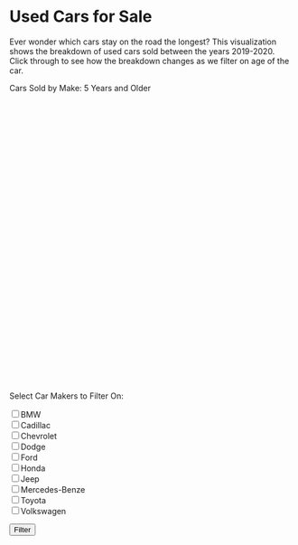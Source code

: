 <html>
  <script src='https://d3js.org/d3.v5.min.js'></script>
  <head>
    <link rel="stylesheet" href="styles.css">
  </head>
  <body onload='init()'>
    <h1>Used Cars for Sale</h1>
    <p class="desc">
      Ever wonder which cars stay on the road the longest? This visualization shows the breakdown of used cars sold between the years 2019-2020. Click through to see how the breakdown changes as we filter on age of the car.
    </p>
    <p class="chart-title">
    	Cars Sold by Make: 5 Years and Older
    </p>
    <div id="legend">
    </div>
    <svg id="chart" width=500 height=500>
    </svg>
    <div class="filter">
      <p>Select Car Makers to Filter On:</p>
    <label for="c1"> <input type="checkbox" name="make" value="BMW" id="c1">BMW</label><br>
    <label for="c2"><input type="checkbox" name="make" value="Cadillac" id="c2">Cadillac</label><br>
    <label for="c3"><input type="checkbox" name="make" value="Chevrolet" id="c3">Chevrolet</label><br>
    <label for="c3"><input type="checkbox" name="make" value="Dodge" id="c3">Dodge</label><br>
    <label for="c3"><input type="checkbox" name="make" value="Ford" id="c3">Ford</label><br>
    <label for="c3"><input type="checkbox" name="make" value="Honda" id="c3">Honda</label><br>
    <label for="c3"><input type="checkbox" name="make" value="Jeep" id="c3">Jeep</label><br>
    <label for="c3"><input type="checkbox" name="make" value="Mercedes-Benz" id="c3">Mercedes-Benze</label><br>
    <label for="c3"><input type="checkbox" name="make" value="Toyota" id="c3">Toyota</label><br>
    <label for="c3"><input type="checkbox" name="make" value="Volkswagen" id="c3">Volkswagen</label><br>
    <p>
        <button id="btn">Filter</button>
    </p>
     </div>
    <script>
      const result = [];

async function init() {
    data = await d3.csv('https://raw.githubusercontent.com/kellycosgrove/CS416_Narrative_Visualization/main/used_car_sales_agg.csv');
    var minAge = 19
    var filteredData = data.filter(function(d){ return d.agesold > minAge })

    filteredData.reduce(function(res, value) {
      if (!res[value.Make]) {
        res[value.Make] = { Make: value.Make, ID: 0*1 };
        result.push(res[value.Make])
      }
      res[value.Make].ID += value.ID*1;
      return res;
    }, {});
      
		var margin = 250;
    var radius = 250;
    var amtOfBrands = 10;
    var colors = d3.schemeCategory10.slice(0,amtOfBrands);
      
    var div = d3.select("body").append("div")	
      .attr("class", "tooltip")				
      .style("opacity", 0);

    var pie = d3.pie().value(function(d) {return d.ID});

    var path = d3.arc().innerRadius(0).outerRadius(radius);
    var ordScale = d3.scaleOrdinal()
                   .domain(result)
    .range(colors);


    d3.select("#chart").append("g").attr("transform", "translate("+margin+","+margin+")");

    d3.select("g").selectAll("arc").data(pie(result)).enter().append("path")
               .attr("d", path)
               .attr("fill", function(d) { return ordScale(d.data.Make); })
               .on("mouseover", function(d) {		
                  div.transition()		
                      .duration(200)		
                      .style("opacity", .9);		
                  div	.html(d.data.Make + "<br/>"  + d.data.ID)	
                      .style("left", (d3.event.pageX) + "px")		
                      .style("top", (d3.event.pageY - 28) + "px");	
                  })
                .on("mouseout", function(d) {		
                  div.transition()		
                      .duration(500)		
                      .style("opacity", 0);	
                  });
      
    d3.select('#legend').append('p').text('Legend');
      
    var legendItemSize = 8;
    var legendSpacing = 4;
    var xOffset = 25;
    var yOffset = 25;
    
      var legend = d3
     .select('#legend')
     .append('svg')
              .selectAll('.legendItem')
              .data(result);
                  

     legend
       .enter()
       .append('rect')
       .attr('class', 'legendItem')
       .attr('width', legendItemSize)
       .attr('height', legendItemSize)
       .style('fill', function(d) { return ordScale(d.Make); })
       .attr('transform',
                  (d, i) => {
                      var x = xOffset;
                      var y = yOffset + (legendItemSize + legendSpacing) * i;
                      return `translate(${x}, ${y})`;
                  });  

   legend
     .enter()
     .append('text')
     .attr('x', xOffset + legendItemSize + 5)
     .attr('y', (d, i) => yOffset + (legendItemSize + legendSpacing) * i + 8)
     .text(d => d.Make);

     }
     
 function changeBrand(values){
	var pie = d3.pie().value(function(d) {return d.ID});
  var margin = 250;
    var radius = 250;
    var amtOfBrands = 10;
    var colors = d3.schemeCategory10.slice(0,amtOfBrands);
    var path = d3.arc().innerRadius(0).outerRadius(radius);
    var ordScale = d3.scaleOrdinal()
                   .domain(result)
    .range(colors);
    
    document.getElementById('chart').innerHTML = "";
    document.getElementById('legend').innerHTML = "";
    
    d3.select("#chart").append("g").attr("transform", "translate("+margin+","+margin+")");
    
    var makeFilteredData = result.filter(function(d){ return values.includes(d.Make); })
    console.log(makeFilteredData)
    
    var div = d3.select("body").append("div")	
      .attr("class", "tooltip")				
      .style("opacity", 0);
  
    d3.select("g").selectAll("arc").data(pie(makeFilteredData)).enter().append("path")
                 .attr("d", path)
                 .attr("fill", function(d) { return ordScale(d.data.Make); })
                 .on("mouseover", function(d) {		
                    div.transition()		
                        .duration(200)		
                        .style("opacity", .9);		
                    div	.html(d.data.Make + "<br/>"  + d.data.ID)	
                        .style("left", (d3.event.pageX) + "px")		
                        .style("top", (d3.event.pageY - 28) + "px");	
                    })
                  .on("mouseout", function(d) {		
                    div.transition()		
                        .duration(500)		
                        .style("opacity", 0);	
                    });
      
      d3.select('#legend').append('p').text('Legend');
      
      var legendItemSize = 8;
      var legendSpacing = 4;
      var xOffset = 25;
      var yOffset = 25;
      
      
       var legend = d3
       .select('#legend')
       .append('svg')
                .selectAll('.legendItem')
                .data(makeFilteredData);


       legend
         .enter()
         .append('rect')
         .attr('class', 'legendItem')
         .attr('width', legendItemSize)
         .attr('height', legendItemSize)
         .style('fill', function(d) { return ordScale(d.Make); })
         .attr('transform',
                    (d, i) => {
                        var x = xOffset;
                        var y = yOffset + (legendItemSize + legendSpacing) * i;
                        return `translate(${x}, ${y})`;
                    });  

     legend
       .enter()
       .append('text')
       .attr('x', xOffset + legendItemSize + 5)
       .attr('y', (d, i) => yOffset + (legendItemSize + legendSpacing) * i + 8)
       .text(d => d.Make);

}
     
   const btn = document.querySelector('#btn');
   btn.addEventListener('click', (event) => {
     let checkboxes = document.querySelectorAll('input[name="make"]:checked');
     let values = [];
     checkboxes.forEach((checkbox) => {
       values.push(checkbox.value);
     });
     changeBrand(values);
       
   });   
   
    </script>
  </body>
</html>
  
